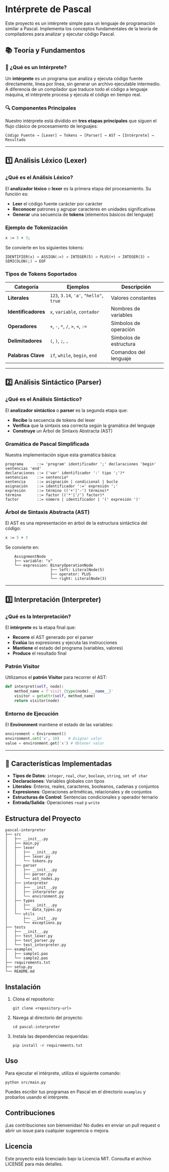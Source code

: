 # Intérprete de Pascal

Este proyecto es un intérprete simple para un lenguaje de programación similar a Pascal. Implementa los conceptos fundamentales de la teoría de compiladores para analizar y ejecutar código Pascal.

## 📚 Teoría y Fundamentos

### 🎯 ¿Qué es un Intérprete?

Un **intérprete** es un programa que analiza y ejecuta código fuente directamente, línea por línea, sin generar un archivo ejecutable intermedio. A diferencia de un compilador que traduce todo el código a lenguaje máquina, el intérprete procesa y ejecuta el código en tiempo real.

### 🔍 Componentes Principales

Nuestro intérprete está dividido en **tres etapas principales** que siguen el flujo clásico de procesamiento de lenguajes:

```
Código Fuente → [Lexer] → Tokens → [Parser] → AST → [Intérprete] → Resultado
```

---

## 1️⃣ **Análisis Léxico (Lexer)**

### ¿Qué es el Análisis Léxico?

El **analizador léxico** o **lexer** es la primera etapa del procesamiento. Su función es:

- **Leer** el código fuente carácter por carácter
- **Reconocer** patrones y agrupar caracteres en unidades significativas
- **Generar** una secuencia de **tokens** (elementos básicos del lenguaje)

### Ejemplo de Tokenización

```pascal
x := 5 + 3;
```

Se convierte en los siguientes tokens:
```
IDENTIFIER(x) → ASSIGN(:=) → INTEGER(5) → PLUS(+) → INTEGER(3) → SEMICOLON(;) → EOF
```

### Tipos de Tokens Soportados

| Categoría | Ejemplos | Descripción |
|-----------|----------|-------------|
| **Literales** | `123`, `3.14`, `'a'`, `"hello"`, `true` | Valores constantes |
| **Identificadores** | `x`, `variable`, `contador` | Nombres de variables |
| **Operadores** | `+`, `-`, `*`, `/`, `>`, `<`, `:=` | Símbolos de operación |
| **Delimitadores** | `(`, `)`, `;`, `,` | Símbolos de estructura |
| **Palabras Clave** | `if`, `while`, `begin`, `end` | Comandos del lenguaje |

---

## 2️⃣ **Análisis Sintáctico (Parser)**

### ¿Qué es el Análisis Sintáctico?

El **analizador sintáctico** o **parser** es la segunda etapa que:

- **Recibe** la secuencia de tokens del lexer
- **Verifica** que la sintaxis sea correcta según la gramática del lenguaje
- **Construye** un Árbol de Sintaxis Abstracta (AST)

### Gramática de Pascal Simplificada

Nuestra implementación sigue esta gramática básica:

```
programa      ::= 'program' identificador ';' declaraciones 'begin' sentencias 'end'
declaraciones ::= ('var' identificador ':' tipo ';')*
sentencias    ::= sentencia*
sentencia     ::= asignación | condicional | bucle
asignación    ::= identificador ':=' expresión ';'
expresión     ::= término (('+'|'-') término)*
término       ::= factor (('*'|'/') factor)*
factor        ::= número | identificador | '(' expresión ')'
```

### Árbol de Sintaxis Abstracta (AST)

El AST es una representación en árbol de la estructura sintáctica del código:

```pascal
x := 5 + 3
```

Se convierte en:
```
    AssignmentNode
    ├── variable: "x"
    └── expression: BinaryOperationNode
                    ├── left: LiteralNode(5)
                    ├── operator: PLUS
                    └── right: LiteralNode(3)
```

---

## 3️⃣ **Interpretación (Interpreter)**

### ¿Qué es la Interpretación?

El **intérprete** es la etapa final que:

- **Recorre** el AST generado por el parser
- **Evalúa** las expresiones y ejecuta las instrucciones
- **Mantiene** el estado del programa (variables, valores)
- **Produce** el resultado final

### Patrón Visitor

Utilizamos el **patrón Visitor** para recorrer el AST:

```python
def interpret(self, node):
    method_name = f'visit_{type(node).__name__}'
    visitor = getattr(self, method_name)
    return visitor(node)
```

### Entorno de Ejecución

El **Environment** mantiene el estado de las variables:

```python
environment = Environment()
environment.set('x', 10)    # Asignar valor
value = environment.get('x') # Obtener valor
```

---

## 🚀 Características Implementadas

- **Tipos de Datos**: `integer`, `real`, `char`, `boolean`, `string`, `set of char`
- **Declaraciones**: Variables globales con tipos
- **Literales**: Enteros, reales, caracteres, booleanos, cadenas y conjuntos
- **Expresiones**: Operaciones aritméticas, relacionales y de conjuntos
- **Estructuras de Control**: Sentencias condicionales y operador ternario
- **Entrada/Salida**: Operaciones `read` y `write`

## Estructura del Proyecto

```
pascal-interpreter
├── src
│   ├── __init__.py
│   ├── main.py
│   ├── lexer
│   │   ├── __init__.py
│   │   ├── lexer.py
│   │   └── tokens.py
│   ├── parser
│   │   ├── __init__.py
│   │   ├── parser.py
│   │   └── ast_nodes.py
│   ├── interpreter
│   │   ├── __init__.py
│   │   ├── interpreter.py
│   │   └── environment.py
│   ├── types
│   │   ├── __init__.py
│   │   └── data_types.py
│   └── utils
│       ├── __init__.py
│       └── exceptions.py
├── tests
│   ├── __init__.py
│   ├── test_lexer.py
│   ├── test_parser.py
│   └── test_interpreter.py
├── examples
│   ├── sample1.pas
│   └── sample2.pas
├── requirements.txt
├── setup.py
└── README.md
```

## Instalación

1. Clona el repositorio:
   ```
   git clone <repository-url>
   ```
2. Navega al directorio del proyecto:
   ```
   cd pascal-interpreter
   ```
3. Instala las dependencias requeridas:
   ```
   pip install -r requirements.txt
   ```

## Uso

Para ejecutar el intérprete, utiliza el siguiente comando:
```
python src/main.py
```

Puedes escribir tus programas en Pascal en el directorio `examples` y probarlos usando el intérprete.

## Contribuciones

¡Las contribuciones son bienvenidas! No dudes en enviar un pull request o abrir un issue para cualquier sugerencia o mejora.

## Licencia

Este proyecto está licenciado bajo la Licencia MIT. Consulta el archivo LICENSE para más detalles.
